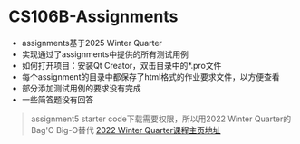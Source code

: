 # CS106B-Assignments

- assignments基于2025 Winter Quarter
- 实现通过了assignments中提供的所有测试用例
- 如何打开项目：安装Qt Creator，双击目录中的*.pro文件
- 每个assignment的目录中都保存了html格式的作业要求文件，以方便查看
- 部分添加测试用例的要求没有完成
- 一些简答题没有回答

> assignment5 starter code下载需要权限，所以用2022 Winter Quarter的Bag'O Big-O替代
[2022 Winter Quarter课程主页地址](https://web.stanford.edu/class/archive/cs/cs106b/cs106b.1224)